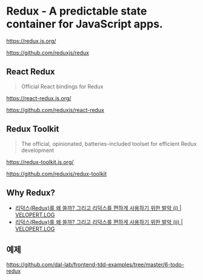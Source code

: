 # Redux - A predictable state container for JavaScript apps.

<https://redux.js.org/>

<https://github.com/reduxjs/redux>

## React Redux

> Official React bindings for Redux

<https://react-redux.js.org/>

<https://github.com/reduxjs/react-redux>

## Redux Toolkit

> The official, opinionated, batteries-included toolset
> for efficient Redux development

<https://redux-toolkit.js.org/>

<https://github.com/reduxjs/redux-toolkit>

## Why Redux?

- [리덕스(Redux)를 왜 쓸까? 그리고 리덕스를 편하게 사용하기 위한 발악 (i) | VELOPERT.LOG](https://velopert.com/3528)
- [리덕스(Redux)를 왜 쓸까? 그리고 리덕스를 편하게 사용하기 위한 발악 (ii) | VELOPERT.LOG](https://velopert.com/3533)

## 예제

<https://github.com/dal-lab/frontend-tdd-examples/tree/master/6-todo-redux>
